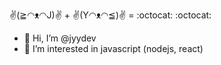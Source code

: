 ✌(≧◠ᴥ◠J)✌ + ✌(Y◠ᴥ◠≦)✌ = :octocat: :octocat:

- 👋 Hi, I’m @jyydev
- 👀 I’m interested in javascript (nodejs, react)

<!---
jyydev/jyydev is a ✨ special ✨ repository because its `README.md` (this file) appears on your GitHub profile.
You can click the Preview link to take a look at your changes.
--->
